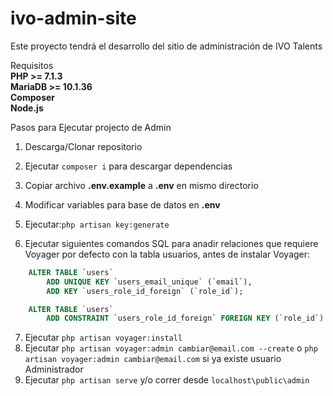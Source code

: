 # ivo-admin-site

Este proyecto tendrá el desarrollo del sitio de administración de IVO Talents

Requisitos  
**PHP >= 7.1.3  
MariaDB >= 10.1.36  
Composer  
Node.js**

Pasos para Ejecutar projecto de Admin  

1. Descarga/Clonar repositorio  
2. Ejecutar `composer i` para descargar dependencias  
3. Copiar archivo **.env.example** a **.env** en mismo directorio   
4. Modificar variables para base de datos en **.env**  
5. Ejecutar:`php artisan key:generate`  

6. Ejecutar siguientes comandos SQL para anadir relaciones que requiere Voyager por defecto con la tabla usuarios, antes de instalar Voyager:

~~~~sql
	ALTER TABLE `users`  
		ADD UNIQUE KEY `users_email_unique` (`email`),
		ADD KEY `users_role_id_foreign` (`role_id`);

	ALTER TABLE `users`	  
    	ADD CONSTRAINT `users_role_id_foreign` FOREIGN KEY (`role_id`) REFERENCES `roles` (`id`);
~~~~

7. Ejecutar `php artisan voyager:install`  
8. Ejecutar `php artisan voyager:admin cambiar@email.com --create` o `php artisan voyager:admin cambiar@email.com`  si ya existe usuario Administrador
9. Ejecutar `php artisan serve` y/o  correr desde `localhost\public\admin`